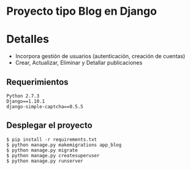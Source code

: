 # Proyecto tipo Blog en Django

# Detalles
* Incorpora gestión de usuarios (autenticación, creación de cuentas)
* Crear, Actualizar, Eliminar y Detallar publicaciones

## Requerimientos
```
Python 2.7.3
Django==1.10.1
django-simple-captcha==0.5.5
```

## Desplegar el proyecto
```
$ pip install -r requirements.txt
$ python manage.py makemigrations app_blog
$ python manage.py migrate
$ python manage.py createsuperuser
$ python manage.py runserver
```
